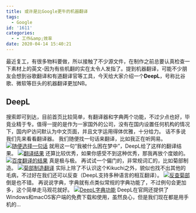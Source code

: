 ```yaml
---
title: 或许是比Google更牛的机器翻译
tags:
  - Google
id: '1611'
categories:
  - - 工作&amp;效率
date: 2020-04-14 15:40:21
---
```


最近复工，有很多物料要做，所以接触了不少源文件，在制作之前总要认真检查一下素材上的英文-因为有些机翻的实在太令人发指了。提到机器翻译，可能不少朋友会想到谷歌翻译和有道翻译官等工具，今天给大家介绍一个**DeepL**，号称比谷歌、微软等巨头的机器翻译更加NB。

## DeepL

搜索即可到达，目前首页比较简单，有翻译器和字典两个功能，不过少点也好，毕竟业精于专。值得一提的是作为一家国外的公司，没有在国内设置任何机构的情况下，国内IP访问默认为中文页面，并且文字运用得体优雅，十分给力。 话不多说我们先来看看翻译器。 我们随便找一句话来翻译，比如我正在听网易。 [![随便选择一句话](https://i.loli.net/2020/04/14/fKOusSpa6ACr3Zz.png)](https://i.loli.net/2020/04/14/fKOusSpa6ACr3Zz.png) 就用这一句“我被什么困在梦中”，DeepL给了这样的翻译结果。 [![翻译结果](https://i.loli.net/2020/04/14/ZUAFpeG9I5bixWV.png)](https://i.loli.net/2020/04/14/ZUAFpeG9I5bixWV.png) 还算比较优秀，如果你感受不到这种优秀，那我再放个度娘的。 [![百度翻译的结果](https://i.loli.net/2020/04/14/oLakG24nQhuxzFs.png)](https://i.loli.net/2020/04/14/oLakG24nQhuxzFs.png) 真是极与极。 再试试一个偏门的，非常规词汇的，比如菊部制造。 [![菊部制造翻译](https://i.loli.net/2020/04/14/zf4iAxv8lydptW7.png)](https://i.loli.net/2020/04/14/zf4iAxv8lydptW7.png) 实际上除了不认识这个Kikuchi之外，貌似也找不出其他的毛病，不过好在我们还可以反查（DeepL支持多种语言的相互翻译）。 [![反查菊部](https://i.loli.net/2020/04/14/28RGeobwTu19gkl.png)](https://i.loli.net/2020/04/14/28RGeobwTu19gkl.png) 倒是也不错。 再说说字典，字典就有点类似常规的字典功能了，不过例句会更加多，这个简单走马观花就好。 [![DeepL字典功能](https://i.loli.net/2020/04/14/SqXYOoyhsjwBEav.png)](https://i.loli.net/2020/04/14/SqXYOoyhsjwBEav.png) DeepL在官网还提供了Windows和macOS客户端的免费下载和使用，虽然良心，但是我们现在都是用手机的...